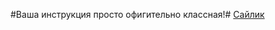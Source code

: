 #Ваша инструкция просто офигительно классная!#
[Cайлик](https://cdn1.flamp.ru/672e937082b58809cfb0e4838b52e3ca.jpg)
